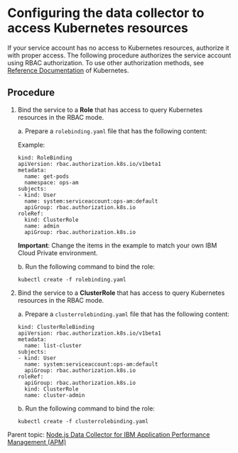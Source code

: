 # Configuring the data collector to access Kubernetes resources

If your service account has no access to Kubernetes resources, authorize it with proper access. The following procedure authorizes the service account using RBAC authorization. To use other authorization methods, see [Reference Documentation](https://kubernetes.io/docs/admin/authorization/) of Kubernetes.

## Procedure

1. Bind the service to a **Role** that has access to query Kubernetes resources in the RBAC mode.

    a. Prepare a `rolebinding.yaml` file that has the following content:

    Example:
    ```
    kind: RoleBinding
    apiVersion: rbac.authorization.k8s.io/v1beta1
    metadata:
      name: get-pods
      namespace: ops-am
    subjects:
    - kind: User
      name: system:serviceaccount:ops-am:default
      apiGroup: rbac.authorization.k8s.io
    roleRef:
      kind: ClusterRole
      name: admin
      apiGroup: rbac.authorization.k8s.io
    ```
    **Important**: Change the items in the example to match your own IBM Cloud Private environment.

    b. Run the following command to bind the role:
    ```
    kubectl create -f rolebinding.yaml
    ```
2. Bind the service to a **ClusterRole** that has access to query Kubernetes resources in the RBAC mode.
    
    a. Prepare a `clusterrolebinding.yaml` file that has the following content:
    ```
    kind: ClusterRoleBinding
    apiVersion: rbac.authorization.k8s.io/v1beta1
    metadata:
      name: list-cluster
    subjects:
    - kind: User
      name: system:serviceaccount:ops-am:default
      apiGroup: rbac.authorization.k8s.io
    roleRef:
      apiGroup: rbac.authorization.k8s.io
      kind: ClusterRole
      name: cluster-admin
    ```
    b. Run the following command to bind the role:
    ```
    kubectl create -f clusterrolebinding.yaml
    ``` 

Parent topic: [Node.js Data Collector for IBM Application Performance Management (APM)](../README.md)